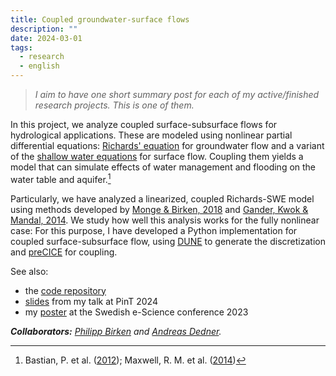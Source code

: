 ```yaml
---
title: Coupled groundwater-surface flows
description: ""
date: 2024-03-01
tags:
  - research
  - english
---
```


> *I aim to have one short summary post for each of my active/finished research projects. This is one of them.*

In this project, we analyze coupled surface-subsurface flows for hydrological applications.
These are modeled using nonlinear partial differential equations: [Richards' equation](https://en.wikipedia.org/wiki/Richards_equation) for groundwater flow and a variant of the [shallow water equations](https://en.wikipedia.org/wiki/Shallow_water_equations) for surface flow.
Coupling them yields a model that can simulate effects of water management and flooding on the water table and aquifer.[^1]

Particularly, we have analyzed a linearized, coupled Richards-SWE model using methods developed by [Monge & Birken, 2018](https://doi-org.ludwig.lub.lu.se/10.1007/s00466-017-1511-3) and [Gander, Kwok & Mandal, 2014](https://doi-org.ludwig.lub.lu.se/10.1007/978-3-319-18827-0_51).
We study how well this analysis works for the fully nonlinear case:
For this purpose, I have developed a Python implementation for coupled surface-subsurface flow, using [DUNE](https://dune-project.org/) to generate the discretization and [preCICE](https://precice.org/) for coupling.

See also:
- the [code repository](https://gitlab.maths.lu.se/robertk/coupling)
- [slides](/research/upload/2024-02-06-pint_slides.pdf) from my talk at PinT 2024
- my [poster](/research/upload/2023_essence_poster.pdf) at the Swedish e-Science conference 2023

***Collaborators:** [Philipp Birken](https://www.maths.lu.se/staff/philipp-birken) and [Andreas Dedner](https://warwick.ac.uk/fac/sci/maths/people/staff/andreas_dedner/).*

[^1]: Bastian, P. et al. ([2012](https://doi-org.ludwig.lub.lu.se/10.1007/978-3-642-25100-9_65)); Maxwell, R. M. et al. ([2014](https://doi.org/10.1002/2013WR013725))